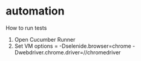 # automation
How to run tests
1) Open Cucumber Runner
2) Set VM options = -Dselenide.browser=chrome -Dwebdriver.chrome.driver=/<path to chrome driver>/chromedriver